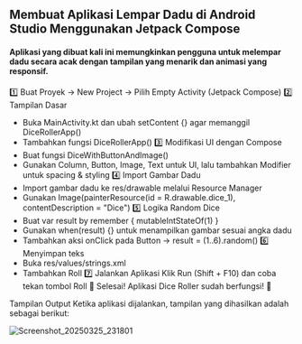 ## Membuat Aplikasi Lempar Dadu di Android Studio Menggunakan Jetpack Compose

#### Aplikasi yang dibuat kali ini memungkinkan pengguna untuk melempar dadu secara acak dengan tampilan yang menarik dan animasi yang responsif.

1️⃣ Buat Proyek → New Project → Pilih Empty Activity (Jetpack Compose)
2️⃣ Tampilan Dasar
- Buka MainActivity.kt dan ubah setContent {} agar memanggil DiceRollerApp()
- Tambahkan fungsi DiceRollerApp()
3️⃣ Modifikasi UI dengan Compose
- Buat fungsi DiceWithButtonAndImage()
- Gunakan Column, Button, Image, Text untuk UI, lalu tambahkan Modifier untuk spacing & styling
4️⃣ Import Gambar Dadu
- Import gambar dadu ke res/drawable melalui Resource Manager
- Gunakan Image(painterResource(id = R.drawable.dice_1), contentDescription = "Dice")
5️⃣ Logika Random Dice
- Buat var result by remember { mutableIntStateOf(1) }
- Gunakan when(result) {} untuk menampilkan gambar sesuai angka dadu
- Tambahkan aksi onClick pada Button → result = (1..6).random()
6️⃣ Menyimpan teks
- Buka res/values/strings.xml
- Tambahkan <string name="roll">Roll</string>
7️⃣ Jalankan Aplikasi
Klik Run (Shift + F10) dan coba tekan tombol Roll
🎲 Selesai! Aplikasi Dice Roller sudah berfungsi! 🚀


Tampilan Output
Ketika aplikasi dijalankan, tampilan yang dihasilkan adalah sebagai berikut:

![Screenshot_20250325_231801](https://github.com/user-attachments/assets/58e45a9d-9a3d-469f-a20f-dcd1be2f1953)

